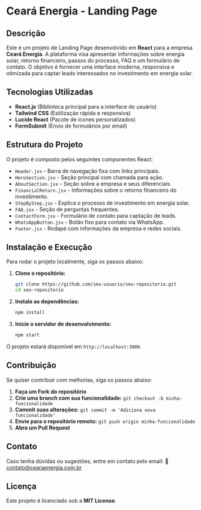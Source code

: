 # Ceará Energia - Landing Page

## Descrição
Este é um projeto de Landing Page desenvolvido em **React** para a empresa **Ceará Energia**. A plataforma visa apresentar informações sobre energia solar, retorno financeiro, passos do processo, FAQ e um formulário de contato. O objetivo é fornecer uma interface moderna, responsiva e otimizada para captar leads interessados no investimento em energia solar.

## Tecnologias Utilizadas
- **React.js** (Biblioteca principal para a interface do usuário)
- **Tailwind CSS** (Estilização rápida e responsiva)
- **Lucide React** (Pacote de ícones personalizados)
- **FormSubmit** (Envio de formulários por email)

## Estrutura do Projeto
O projeto é composto pelos seguintes componentes React:

- `Header.jsx` - Barra de navegação fixa com links principais.
- `HeroSection.jsx` - Seção principal com chamada para ação.
- `AboutSection.jsx` - Seção sobre a empresa e seus diferenciais.
- `FinancialReturn.jsx` - Informações sobre o retorno financeiro do investimento.
- `StepByStep.jsx` - Explica o processo de investimento em energia solar.
- `FAQ.jsx` - Seção de perguntas frequentes.
- `ContactForm.jsx` - Formulário de contato para captação de leads.
- `WhatsAppButton.jsx` - Botão fixo para contato via WhatsApp.
- `Footer.jsx` - Rodapé com informações da empresa e redes sociais.

## Instalação e Execução
Para rodar o projeto localmente, siga os passos abaixo:

1. **Clone o repositório:**
   ```bash
   git clone https://github.com/seu-usuario/seu-repositorio.git
   cd seu-repositorio
   ```

2. **Instale as dependências:**
   ```bash
   npm install
   ```

3. **Inicie o servidor de desenvolvimento:**
   ```bash
   npm start
   ```

O projeto estará disponível em `http://localhost:3000`.

## Contribuição
Se quiser contribuir com melhorias, siga os passos abaixo:
1. **Faça um Fork do repositório**
2. **Crie uma branch com sua funcionalidade:** `git checkout -b minha-funcionalidade`
3. **Commit suas alterações:** `git commit -m 'Adiciona nova funcionalidade'`
4. **Envie para o repositório remoto:** `git push origin minha-funcionalidade`
5. **Abra um Pull Request**

## Contato
Caso tenha dúvidas ou sugestões, entre em contato pelo email:
📩 contato@cearaenergia.com.br

## Licença
Este projeto é licenciado sob a **MIT License**.

